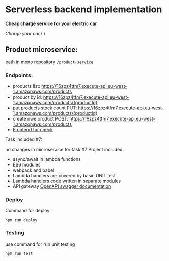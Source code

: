 # Serverless backend implementation

**Cheap charge service for your electric car**

*Charge your car !* )


## Product microservice:
path in mono repository ```/product-service```
### Endpoints:
- products list: https://16zpz4tfm7.execute-api.eu-west-1.amazonaws.com/products
- product by id: https://16zpz4tfm7.execute-api.eu-west-1.amazonaws.com/products/{productId}
- put products stock count PUT: https://16zpz4tfm7.execute-api.eu-west-1.amazonaws.com/products/{productId}
- create nwe product POST: https://16zpz4tfm7.execute-api.eu-west-1.amazonaws.com/products
- [Frontend for check](https://d1w4or432cxowo.cloudfront.net/)

Task included #7:

no changes in microservice for task #7
Project included:
- async/await in lambda functions
- ES6 modules
- webpack and babel
- Lambda handlers are covered by basic UNIT test
- Lambda handlers code written in separate modules
- API gateway [OpenAPI swagger documentation](swagger.yaml)

### Deploy

Command for deploy
```npm
npm run deploy
```
### Testing
use command for run unit testing
```npm
npm run test
```

